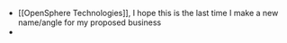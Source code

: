 - [[OpenSphere Technologies]], I hope this is the last time I make a new name/angle for my proposed business
-